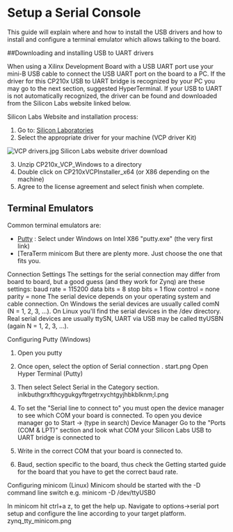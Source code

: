 # Setup a Serial Console

This guide will explain where and how to install the USB drivers and how to install and configure a terminal emulator which allows talking to the board.

##Downloading and installing USB to UART drivers

When using a Xilinx Development Board with a USB UART port use your mini-B USB cable to connect the USB UART port on the board to a PC. If the driver for this CP210x USB to UART bridge is recognized by your PC you may go to the next section, suggested HyperTerminal. If your USB to UART is not automatically recognized, the driver can be found and downloaded from the Silicon Labs website linked below.

Silicon Labs Website and installation process:
1. Go to: [Silicon Laboratories](http://www.silabs.com/products/mcu/Pages/USBtoUARTBridgeVCPDrivers.aspx)
2. Select the appropriate driver for your machine (VCP driver Kit)

![VCP drivers.jpg](http://www.wiki.xilinx.com/file/view/SI%20VCP%20drivers.jpg/442704062/SI%20VCP%20drivers.jpg)
Silicon Labs website driver download

3. Unzip CP210x_VCP_Windows to a directory
4. Double click on CP210xVCPInstaller_x64 (or X86 depending on the machine)
5. Agree to the license agreement and select finish when complete.

## Terminal Emulators
Common terminal emulators are:
* [Putty](http://www.chiark.greenend.org.uk/~sgtatham/putty/download.html) : Select under Windows on Intel X86 "putty.exe" (the very first link)
* [TeraTerm
minicom
But there are plenty more. Just choose the one that fits you.

Connection Settings
The settings for the serial connection may differ from board to board, but a good guess (and they work for Zynq) are these settings:
baud rate = 115200
data bits = 8
stop bits = 1
flow control = none
parity = none
The serial device depends on your operating system and cable connection. On Windows the serial devices are usually called comN (N = 1, 2, 3, ...).
On Linux you'll find the serial devices in the /dev directory. Real serial devices are usually ttySN, UART via USB may be called ttyUSBN (again N = 1, 2, 3, ...).

Configuring Putty (Windows)
1. Open you putty
2. Once open, select the option of Serial connection
.
start.png
Open Hyper Terminal (Putty)

3. Then select Select Serial in the Category section.
inlkbuthgrxfthcygukgyftrgetrxychtgyjhbkblknm;l.png

4. To set the "Serial line to connect to" you must open the device manager to see which COM your board is connected.
To open you device manager go to Start -> (type in search) Device Manager
Go to the "Ports (COM & LPT)" section and look what COM your Silicon Labs USB to UART bridge is connected to
5. Write in the correct COM that your board is connected to.
6. Baud, section specific to the board, thus check the Getting started guide for the board that you have to get the correct baud rate.

Configuring minicom (Linux)
Minicom should be started with the -D <serial device> command line switch e.g.
minicom -D /dev/ttyUSB0

In minicom hit ctrl+a z, to get the help up. Navigate to options->serial port setup and configure the line according to your target platform.
zynq_tty_minicom.png